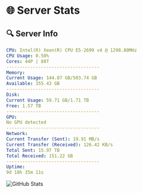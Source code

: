 # 🌐 Server Stats
## 🔍 Server Info
```yaml
CPU: Intel(R) Xeon(R) CPU E5-2699 v4 @ 1298.80MHz
CPU Usage: 0.50%
Cores: 44P | 88T
-----------------------------------
Memory:
Current Usage: 144.87 GB/503.74 GB
Available: 355.43 GB
-----------------------------------
Disk:
Current Usage: 59.71 GB/1.71 TB
Free: 1.57 TB
-----------------------------------
GPU:
No GPU detected
-----------------------------------
Network:
Current Transfer (Sent): 19.91 MB/s
Current Transfer (Received): 126.42 KB/s
Total Sent: 15.97 TB
Total Received: 151.22 GB
-----------------------------------
Uptime:
9d 18h 35m 11s
```
![GitHub Stats](https://img.shields.io/badge/Updated-2025-03-17_15:58:00-blue)